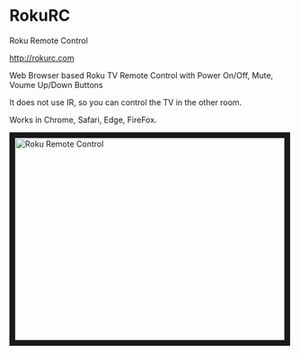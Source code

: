 # RokuRC


Roku Remote Control

http://rokurc.com

Web Browser based Roku TV Remote Control with Power On/Off, Mute, Voume Up/Down Buttons

It does not use IR, so you can control the TV in the other room.

Works in Chrome, Safari, Edge, FireFox.


<a href="http://www.youtube.com/watch?feature=player_embedded&v=_TTzeqaWeXE
" target="_blank"><img src="http://img.youtube.com/vi/_TTzeqaWeXE/0.jpg" 
alt="Roku Remote Control" width="480" height="360" border="10" /></a>

